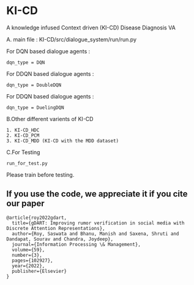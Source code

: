 # KI-CD

A knowledge infused Context driven (KI-CD) Disease Diagnosis VA



A. main file  : KI-CD/src/dialogue_system/run/run.py

For DQN based dialogue agents :

	dqn_type = DQN

For DDQN based dialogue agents :

	dqn_type = DoubleDQN
  
For DDQN based dialogue agents :

	dqn_type = DuelingDQN


B.Other different varients of KI-CD


	1. KI-CD_HDC
	2. KI-CD_PCM
	3. KI-CD_MDD (KI-CD with the MDD dataset)
  

C.For Testing

	run_for_test.py

Please train before testing.


## If you use the code, we appreciate it if you cite our paper
~~~~
@article{roy2022gdart,
  title={gDART: Improving rumor verification in social media with Discrete Attention Representations},
  author={Roy, Saswata and Bhanu, Manish and Saxena, Shruti and Dandapat, Sourav and Chandra, Joydeep},
  journal={Information Processing \& Management},
  volume={59},
  number={3},
  pages={102927},
  year={2022},
  publisher={Elsevier}
}

